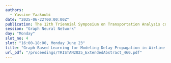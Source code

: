 ```yaml
---
authors:
  - Yassine Yaakoubi
date: "2025-06-22T00:00:00Z"
publication: The 12th Triennial Symposium on Transportation Analysis conference
session: "Graph Neural Network"
day: "Monday"
slot_no: 4
slot: "16:00-18:00, Monday June 23"
title: "Graph-Based Learning for Modeling Delay Propagation in Airline Networks"
url_pdf: "/proceedings/TRISTAN2025_ExtendedAbstract_460.pdf"
---
```

